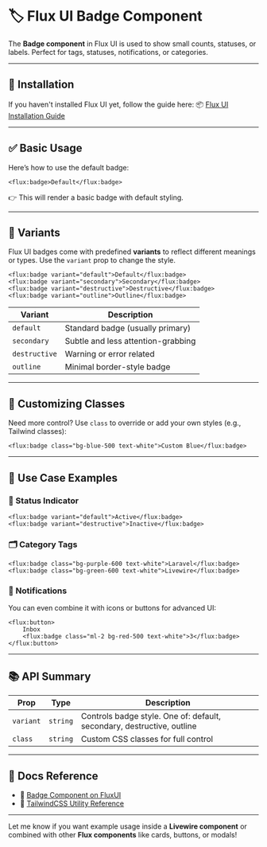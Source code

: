 # 🏷️ Flux UI Badge Component

The **Badge component** in Flux UI is used to show small counts, statuses, or labels. Perfect for tags, statuses, notifications, or categories.

---

## 🚀 Installation

If you haven't installed Flux UI yet, follow the guide here:
📦 [Flux UI Installation Guide](https://fluxui.dev/docs/installation)

---

## ✅ Basic Usage

Here’s how to use the default badge:

```blade
<flux:badge>Default</flux:badge>
```

👉 This will render a basic badge with default styling.

---

## 🎨 Variants

Flux UI badges come with predefined **variants** to reflect different meanings or types. Use the `variant` prop to change the style.

```blade
<flux:badge variant="default">Default</flux:badge>
<flux:badge variant="secondary">Secondary</flux:badge>
<flux:badge variant="destructive">Destructive</flux:badge>
<flux:badge variant="outline">Outline</flux:badge>
```

| Variant       | Description                        |
| ------------- | ---------------------------------- |
| `default`     | Standard badge (usually primary)   |
| `secondary`   | Subtle and less attention-grabbing |
| `destructive` | Warning or error related           |
| `outline`     | Minimal border-style badge         |

---

## 🧩 Customizing Classes

Need more control? Use `class` to override or add your own styles (e.g., Tailwind classes):

```blade
<flux:badge class="bg-blue-500 text-white">Custom Blue</flux:badge>
```

---

## 🧠 Use Case Examples

### 📌 Status Indicator

```blade
<flux:badge variant="default">Active</flux:badge>
<flux:badge variant="destructive">Inactive</flux:badge>
```

### 🗂️ Category Tags

```blade
<flux:badge class="bg-purple-600 text-white">Laravel</flux:badge>
<flux:badge class="bg-green-600 text-white">Livewire</flux:badge>
```

### 🔔 Notifications

You can even combine it with icons or buttons for advanced UI:

```blade
<flux:button>
    Inbox
    <flux:badge class="ml-2 bg-red-500 text-white">3</flux:badge>
</flux:button>
```

---

## 📚 API Summary

| Prop      | Type     | Description                                                            |
| --------- | -------- | ---------------------------------------------------------------------- |
| `variant` | `string` | Controls badge style. One of: default, secondary, destructive, outline |
| `class`   | `string` | Custom CSS classes for full control                                    |

---

## 🔗 Docs Reference

* 🧾 [Badge Component on FluxUI](https://fluxui.dev/components/badge)
* 🎨 [TailwindCSS Utility Reference](https://tailwindcss.com/docs)

---

Let me know if you want example usage inside a **Livewire component** or combined with other **Flux components** like cards, buttons, or modals!
